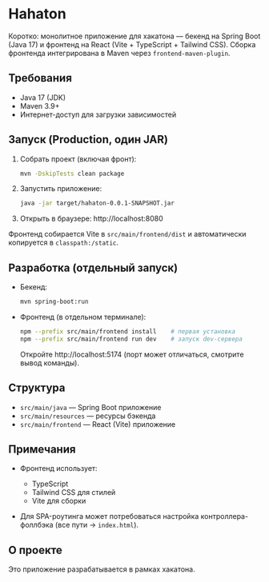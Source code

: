 # Hahaton

Коротко: монолитное приложение для хакатона — бекенд на Spring Boot (Java 17) и фронтенд на React (Vite + TypeScript + Tailwind CSS). Сборка фронтенда интегрирована в Maven через `frontend-maven-plugin`.

## Требования
- Java 17 (JDK)
- Maven 3.9+
- Интернет-доступ для загрузки зависимостей

## Запуск (Production, один JAR)
1. Собрать проект (включая фронт):
   ```bash
   mvn -DskipTests clean package
   ```
2. Запустить приложение:
   ```bash
   java -jar target/hahaton-0.0.1-SNAPSHOT.jar
   ```
3. Открыть в браузере: http://localhost:8080

Фронтенд собирается Vite в `src/main/frontend/dist` и автоматически копируется в `classpath:/static`.

## Разработка (отдельный запуск)
- Бекенд:
  ```bash
  mvn spring-boot:run
  ```
- Фронтенд (в отдельном терминале):
  ```bash
  npm --prefix src/main/frontend install    # первая установка
  npm --prefix src/main/frontend run dev    # запуск dev-сервера
  ```
  Откройте http://localhost:5174 (порт может отличаться, смотрите вывод команды).

## Структура
- `src/main/java` — Spring Boot приложение
- `src/main/resources` — ресурсы бэкенда
- `src/main/frontend` — React (Vite) приложение

## Примечания
- Фронтенд использует:
  - TypeScript
  - Tailwind CSS для стилей
  - Vite для сборки

- Для SPA-роутинга может потребоваться настройка контроллера-фоллбэка (все пути → `index.html`).

## О проекте
Это приложение разрабатывается в рамках хакатона.
